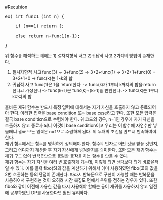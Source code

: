 #Reculsion
<pre>
ex) int func1 (int n) {<br>
    if (n==1) return 1;<br>
    else return n+func1(n-1);<br>
}</pre>
위 함수를 해석하는 데에는 1) 절차지향적 사고 2)귀납적 사고 2가지의 방법이 존재한다.
1) 절차지향적 사고
    func(3) -> 3+func(2) -> 3+2+func(1) -> 3+2+1+func(0) = 3+2+1+0 -> func(k)는 1~k의 합
2) 귀납적 사고
    func(1)은 1을 return한다. -> func(k)가 1부터 k까지의 합을 return한다고 가정한다 -> func(k+1)은 func(k)+(k+1)을 반환한다. -> func(k)는 1부터 k까지의 합
    
  올바른 재귀 함수는 반드시 특정 입력에 대해서는 자기 자신을 호출하지 않고 종료되어아 한다. 이러한 입력을 base condition 또는 base case라고 한다. 
또한 모든 입력은 결국 base condition으로 수렴해야 한다. 위 코드의 경우, n=1인 경우에 자기 자신을 호출하지 않고 종료가 되니 이것이 base condition이고 우리는 이 함수에 자연수만 넣을테니 결국 모든 입력은 n=1으로 수렵하게 된다. 위 두개의 조건을 반드시 만족하여야 한다.
<br>
  재귀 함수에서는 함수를 명확하게 정의해야 한다. 함수의 인자로 어떤 것을 받을 것인지, 그리고 어디까지 계산한 후 자기 자신에게 넘겨줄지를 의미한다. 또한 모든 재귀 함수는 재귀 구조 없이 반복문만으로 동일한 동작을 하는 함수를 만들 수 있다. 
<br>
  재귀 함수는 자기 자신을 여러 번 호출하게 되는데, 이렇게 되면 생각보다 되게 비효율적일 수 있다. 예를 들어 fibo(5)의 값을 계산하기 위해서 이미 사용하였던 fibo(3)의 값을 2번 호출하는 등의 단점이 존재한다. 따라서 반복문으로 구현이 가능할 때는 반복문을 사용하여서 구현하는 것이 오히려 시간 복잡도 면에서 우위를 점하는 경우가 있다. 또한 fibo와 같이 이전에 사용한 값을 다시 사용해야 할때는 굳이 재귀를 사용하지 않고 일전에 공부하였던 DP를 사용한다면 훨씬 유리하다.
<br>
